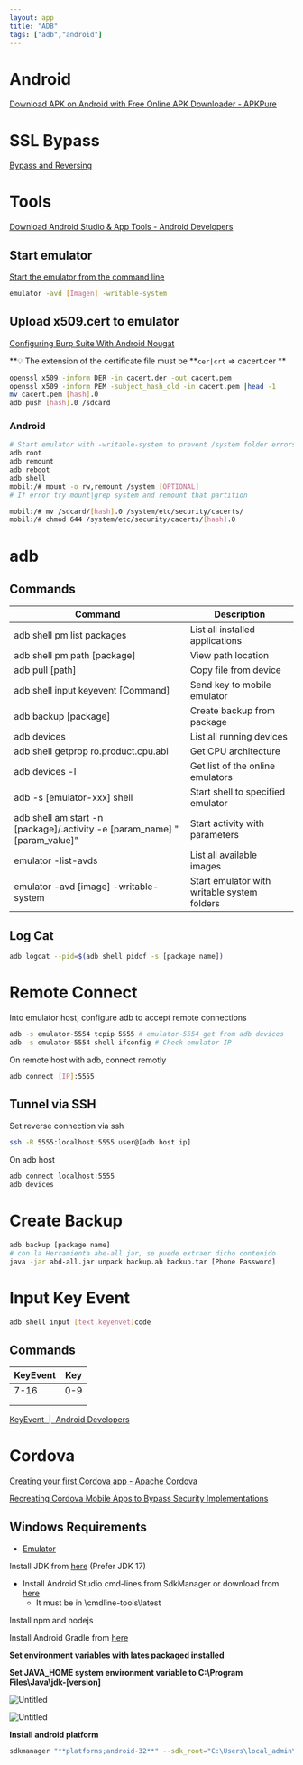 ```yaml
---
layout: app
title: "ADB"
tags: ["adb","android"]
---
```

# Android


[Download APK on Android with Free Online APK Downloader - APKPure](https://apkpure.com/)

# SSL Bypass

[Bypass and Reversing](https://www.notion.so/Bypass-and-Reversing-1a3c1466da71486184083cbc39d09580?pvs=21)

# Tools

[Download Android Studio & App Tools - Android Developers](https://developer.android.com/studio?pkg=tools)

## Start emulator

[Start the emulator from the command line](https://developer.android.com/studio/run/emulator-commandline)

```bash
emulator -avd [Imagen] -writable-system 
```

## Upload x509.cert to emulator

[Configuring Burp Suite With Android Nougat](https://blog.ropnop.com/configuring-burp-suite-with-android-nougat)

**💡 The extension of the certificate file must be **`cer|crt` ⇒ cacert.cer **

```bash
openssl x509 -inform DER -in cacert.der -out cacert.pem  
openssl x509 -inform PEM -subject_hash_old -in cacert.pem |head -1  
mv cacert.pem [hash].0
adb push [hash].0 /sdcard
```

### Android

```bash
# Start emulator with -writable-system to prevent /system folder errors or double-check
adb root
adb remount
adb reboot
adb shell
mobil:/# mount -o rw,remount /system [OPTIONAL]
# If error try mount|grep system and remount that partition

mobil:/# mv /sdcard/[hash].0 /system/etc/security/cacerts/
mobil:/# chmod 644 /system/etc/security/cacerts/[hash].0
```

# adb

## Commands

| Command | Description |
| --- | --- |
| adb shell pm list packages | List all installed applications |
| adb shell pm path [package] | View path location |
| adb pull [path] | Copy file from device  |
| adb shell input keyevent [Command] | Send key to mobile emulator |
| adb backup [package] | Create backup from package |
| adb devices | List all running devices |
| adb shell getprop ro.product.cpu.abi | Get CPU architecture |
| adb devices -l | Get list of the online emulators |
| adb -s [emulator-xxx] shell | Start shell to specified emulator |
| adb shell am start -n [package]/.activity -e [param_name] "[param_value]” | Start activity with parameters |
| emulator -list-avds | List all available images |
| emulator -avd [image] -writable-system | Start emulator with writable system folders |

## Log Cat

```bash
adb logcat --pid=$(adb shell pidof -s [package name])
```

# Remote Connect

Into emulator host, configure adb to accept remote connections

```bash
adb -s emulator-5554 tcpip 5555 # emulator-5554 get from adb devices
adb -s emulator-5554 shell ifconfig # Check emulator IP
```

On remote host with adb, connect remotly

```bash
adb connect [IP]:5555
```

## Tunnel via SSH

Set reverse connection via ssh

```bash
ssh -R 5555:localhost:5555 user@[adb host ip]
```

On adb host

```bash
adb connect localhost:5555
adb devices
```

# Create Backup

```bash
adb backup [package name]
# con la Herramienta abe-all.jar, se puede extraer dicho contenido
java -jar abd-all.jar unpack backup.ab backup.tar [Phone Password]
```

# Input Key Event

```bash
adb shell input [text,keyenvet]code
```

## Commands

| KeyEvent | Key |
| --- | --- |
| 7-16 | 0-9 |
|  |  |
|  |  |

[KeyEvent  |  Android Developers](https://developer.android.com/reference/android/view/KeyEvent)

# Cordova

[Creating your first Cordova app - Apache Cordova](https://cordova.apache.org/docs/en/11.x/guide/cli/)

[Recreating Cordova Mobile Apps to Bypass Security Implementations](https://infosecwriteups.com/recreating-cordova-mobile-apps-to-bypass-security-implementations-8845ff7bdc58)

## Windows Requirements

- [Emulator](https://developer.android.com/studio/emulator_archive)

Install JDK from [here](https://www.oracle.com/java/technologies/downloads/#jdk21-windows) (Prefer JDK 17)

- Install Android Studio cmd-lines from SdkManager or download from [here](https://developer.android.com/studio?pkg=tools)
    - It must be in  \cmdline-tools\latest

Install npm and nodejs

Install Android Gradle from [here](https://gradle.org/install/)

**Set environment variables with lates packaged installed**

**Set **JAVA_HOME** system environment variable to C:\Program Files\Java\jdk-[version]**

![Untitled](/assets/images/adb_config2.png)

![Untitled](/assets/images/adb_config1.png)

**Install android platform**

```bash
sdkmanager "**platforms;android-32**" --sdk_root="C:\Users\local_admin\AppData\Local\Android\Sdk\cmdline-tools\latest\bin"
```

